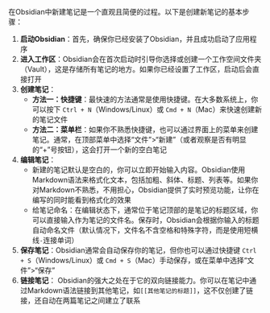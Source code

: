 在Obsidian中新建笔记是一个直观且简便的过程。以下是创建新笔记的基本步骤：

1. **启动Obsidian**：首先，确保你已经安装了Obsidian，并且成功启动了应用程序
2. **进入工作区**：Obsidian会在首次启动时引导你选择或创建一个工作空间文件夹（Vault），这是存储所有笔记的地方。如果你已经设置了工作区，启动后会直接打开
3. **创建笔记**：
    - **方法一：快捷键**：最快速的方法通常是使用快捷键。在大多数系统上，你可以按下 `Ctrl + N`（Windows/Linux）或 `Cmd + N`（Mac）来快速创建新的笔记文件
    - **方法二：菜单栏**：如果你不熟悉快捷键，也可以通过界面上的菜单来创建笔记。通常，在顶部菜单中选择“文件”>“新建”（或者观察是否有明显的“+”号按钮），这会打开一个新的空白笔记
4. **编辑笔记**：
    - 新建的笔记默认是空白的，你可以立即开始输入内容。Obsidian使用Markdown语法来格式化文本，包括加粗、斜体、标题、列表等。如果你对Markdown不熟悉，不用担心，Obsidian提供了实时预览功能，让你在编写的同时能看到格式化的效果
    - 给笔记命名：在编辑状态下，通常位于笔记顶部的是笔记的标题区域，你可以直接输入作为笔记的文件名。保存时，Obsidian会根据你输入的标题自动命名文件（默认情况下，文件名不含空格和特殊字符，而是使用短横线`-`连接单词）
5. **保存笔记**：Obsidian通常会自动保存你的笔记，但你也可以通过快捷键 `Ctrl + S`（Windows/Linux）或 `Cmd + S`（Mac）手动保存，或在菜单中选择“文件”>“保存”
6. **链接笔记**： Obsidian的强大之处在于它的双向链接能力。你可以在笔记中通过Markdown语法链接到其他笔记，如`[[其他笔记的标题]]`，这不仅创建了链接，还自动在两篇笔记之间建立了联系